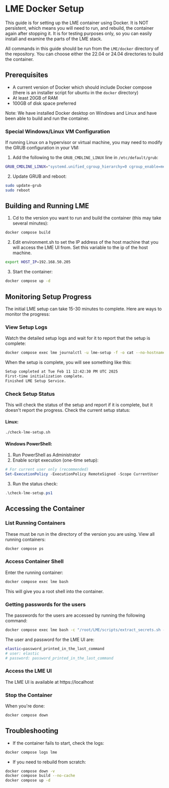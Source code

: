 # LME Docker Setup
This guide is for setting up the LME container using Docker. It is NOT persistent, which means you will need to run, and rebuild, the container again after stopping it.
It is for testing purposes only, so you can easily install and examine the parts of the LME stack.

All commands in this guide should be run from the `LME/docker` directory of the repository.
You can choose either the 22.04 or 24.04 directories to build the container.


## Prerequisites

- A current version of Docker which should include Docker compose (there is an installer script for ubuntu in the `docker` directory)
- At least 20GB of RAM 
- 100GB of disk space preferred

Note: We have installed Docker desktop on Windows and Linux and have been able to build and run the container.

### Special Windows/Linux VM Configuration
If running Linux on a hypervisor or virtual machine, you may need to modify the GRUB configuration in your VM:

1. Add the following to the `GRUB_CMDLINE_LINUX` line in `/etc/default/grub`:
```bash
GRUB_CMDLINE_LINUX="systemd.unified_cgroup_hierarchy=0 cgroup_enable=memory swapaccount=1"
```

2. Update GRUB and reboot:
```bash
sudo update-grub
sudo reboot
```

## Building and Running LME

1. Cd to the version you want to run and build the container (this may take several minutes):
```bash
docker compose build
```
2. Edit environment.sh to set the IP address of the host machine that you will access the LME UI from.
Set this variable to the ip of the host machine. 
```bash
export HOST_IP=192.168.50.205
```
3. Start the container:
```bash
docker compose up -d
```

## Monitoring Setup Progress

The initial LME setup can take 15-30 minutes to complete. Here are ways to monitor the progress:

### View Setup Logs
Watch the detailed setup logs and wait for it to report that the setup is complete:
```bash
docker compose exec lme journalctl -u lme-setup -f -o cat --no-hostname
```
When the setup is complete, you will see something like this:
```bash
Setup completed at Tue Feb 11 12:42:30 PM UTC 2025
First-time initialization complete.
Finished LME Setup Service.
```

### Check Setup Status
This will check the status of the setup and report if it is complete, but it doesn't report the progress.
Check the current setup status:

#### Linux:
```bash
./check-lme-setup.sh
```

#### Windows PowerShell:
1. Run PowerShell as Administrator
2. Enable script execution (one-time setup):
```powershell
# For current user only (recommended)
Set-ExecutionPolicy -ExecutionPolicy RemoteSigned -Scope CurrentUser
```
3. Run the status check:
```powershell
.\check-lme-setup.ps1
```

## Accessing the Container

### List Running Containers
These must be run in the directory of the version you are using.
View all running containers:
```bash
docker compose ps
```

### Access Container Shell
Enter the running container:
```bash
docker compose exec lme bash
```
This will give you a root shell into the container. 

### Getting passwords for the users
The passwords for the users are accessed by running the following command:
```bash
docker compose exec lme bash -c "/root/LME/scripts/extract_secrets.sh -p"
```
The user and password for the LME UI are:
```bash
elastic=password_printed_in_the_last_command
# user: elastic
# password: password_printed_in_the_last_command
```

### Access the LME UI
The LME UI is available at https://localhost

### Stop the Container
When you're done:
```bash
docker compose down
```

## Troubleshooting

- If the container fails to start, check the logs:
```bash
docker compose logs lme
```

- If you need to rebuild from scratch:
```bash
docker compose down -v 
docker compose build --no-cache
docker compose up -d
```

